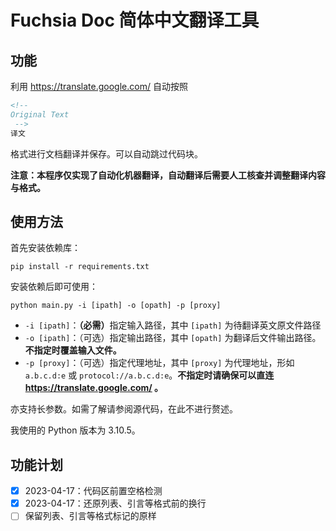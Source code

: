 # Fuchsia Doc 简体中文翻译工具


## 功能

利用 https://translate.google.com/ 自动按照

```markdown
<!--
Original Text
 -->
译文
```

格式进行文档翻译并保存。可以自动跳过代码块。

**注意：本程序仅实现了自动化机器翻译，自动翻译后需要人工核查并调整翻译内容与格式。**


## 使用方法

首先安装依赖库：

```shell
pip install -r requirements.txt
```

安装依赖后即可使用：

```shell
python main.py -i [ipath] -o [opath] -p [proxy]
```
- `-i [ipath]`：<b>（必需）</b>指定输入路径，其中 `[ipath]` 为待翻译英文原文件路径
- `-o [ipath]`：（可选）指定输出路径，其中 `[opath]` 为翻译后文件输出路径。**不指定时覆盖输入文件。**
- `-p [proxy]`：（可选）指定代理地址，其中 `[proxy]` 为代理地址，形如 `a.b.c.d:e` 或 `protocol://a.b.c.d:e`。**不指定时请确保可以直连 https://translate.google.com/ 。**

亦支持长参数。如需了解请参阅源代码，在此不进行赘述。

我使用的 Python 版本为 3.10.5。


## 功能计划

- [x] 2023-04-17：代码区前置空格检测
- [x] 2023-04-17：还原列表、引言等格式前的换行
- [ ] 保留列表、引言等格式标记的原样
